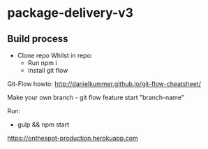 # package-delivery-v3

## Build process
- Clone repo
Whilst in repo:
    - Run npm i
    - Install git flow

Git-Flow howto:
http://danielkummer.github.io/git-flow-cheatsheet/

Make your own branch - git flow feature start "branch-name"

Run:
- gulp && npm start

https://onthespot-production.herokuapp.com
